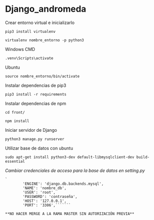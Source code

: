 # Django_andromeda

Crear entorno virtual e inicializarlo

`pip3 install virtualenv`

`virtualenv nombre_entorno -p python3` 

Windows CMD

`.venv\Scripts\activate`

Ubuntu

`source nombre_entorno/bin/activate`


Instalar dependencias de pip3

`pip3 install -r requirements`

Instalar dependencias de npm

`cd front/`

`npm install`

Iniciar servidor de Django

`python3 manage.py runserver`

Utilizar base de datos con ubuntu

`sudo apt-get install python3-dev default-libmysqlclient-dev build-essential`


_Cambiar credenciales de acceso para la base de datos en setting.py_
``````
`
        'ENGINE': 'django.db.backends.mysql',
        'NAME': 'nombre_db',
        'USER': 'root',
        'PASSWORD': 'contraseña',
        'HOST': '127.0.0.1',
        'PORT': '3306',```````

**NO HACER MERGE A LA RAMA MASTER SIN AUTORIZACIÓN PREVIA**






